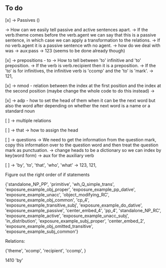 ## To do

[x] -> Passives ()

 -> How can we easily tell passive and active sentences apart. 
 -> If the verb.theme comes before the verb.agent we can say that this is a passive sentence, in which case we can apply a transformation to the relations.
 -> If no verb.agent it is a passive sentence wth no agent. 
 -> how do we deal with was
 -> aux:pass
 -> 123 (seems to be done already though)

[x] -> prepositions - to
    -> How to tell between 'to' infinitive and 'to' preposition. 
    -> If the verb is verb.recipient then it is a preposition.
    -> If the 'to' is for infinitives, the infinitive verb is 'ccomp' and  the 'to' is 'mark'. 
    -> 121, 

[x] -> nmod - relation between the index at the first position and the index at the second position (maybe change the whole code to do this instead)
    -> 

[x] -> adp - how to set the head of them when it can be the next word but also the word after depending on whether the next word is a name or a standard noun

[ ] -> multiple relations

[ ] -> that 
    -> how to assign the head

[ ] -> questions
    -> We need to get the information from the question mark, copy this information over to the question word and then treat the question mark as punctuation. 
    -> change heads to be a dictionary so we can index by key(word form)
    -> aux for the auxiliary verb

[ ] -> 'by', 'to', 'that', 'who', 'what'
    -> 123, 121, 



Figure out the right order of if statements

{'standalone_NP_PP', 'primitive', 'wh_Q_simple_trans', 'exposure_example_obj_proper', 'exposure_example_pp_dative', 'exposure_example_unacc', 'object_modifying_RC', 'exposure_example_obj_common', 'cp_4', 'exposure_example_transitive_subj', 'exposure_example_do_dative', 'exposure_example_passive', 'center_embed_4', 'pp_4', 'standalone_NP_RC', 'exposure_example_active', 'exposure_example_unacc_subj', 'in_distribution', 'exposure_example_subj_proper', 'center_embed_2', 'exposure_example_obj_omitted_transitive', 'exposure_example_subj_common'}

Relations:

{'theme', 'xcomp', 'recipient', 'ccomp', }

1410
'by'
